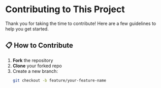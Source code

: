 # Contributing to This Project

Thank you for taking the time to contribute! Here are a few guidelines to help you get started.

## 📋 How to Contribute

1. **Fork** the repository
2. **Clone** your forked repo
3. Create a new branch:
   ```bash
   git checkout -b feature/your-feature-name
